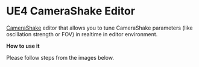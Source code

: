 # **UE4 CameraShake Editor**

[CameraShake](https://docs.unrealengine.com/en-US/API/Runtime/Engine/Camera/UCameraShake/index.html) editor that allows you to tune CameraShake parameters (like oscillation strength or FOV) in realtime in editor environment.

**How to use it**

Please follow steps from the images below.

